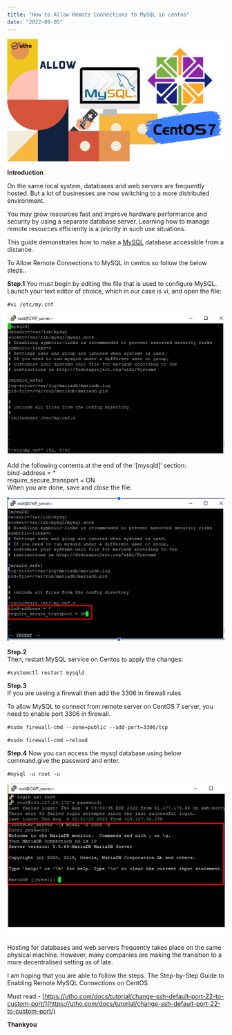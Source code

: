 ```yaml
---
title: "How to Allow Remote Connections to MySQL in centos"
date: "2022-09-05"
---
```


![Allow Remote Connections to MySQL in centos](images/How-to-Allow-Remote-Connections-to-MySQL-in-centos_utho.jpg)

**Introduction**

On the same local system, databases and web servers are frequently hosted. But a lot of businesses are now switching to a more distributed environment.

You may grow resources fast and improve hardware performance and security by using a separate database server. Learning how to manage remote resources efficiently is a priority in such use situations.

This guide demonstrates how to make a [MySQL](https://en.wikipedia.org/wiki/MySQL) database accessible from a distance.

To Allow Remote Connections to MySQL in centos so follow the below steps..

**Step.1** You must begin by editing the file that is used to configure MySQL. Launch your text editor of choice, which in our case is vi, and open the file:

```
#vi /etc/my.cnf
```

![](images/Screenshot_24-2.png)

Add the following contents at the end of the ‘\[mysqld\]‘ section:  
bind-address = \*  
require\_secure\_transport = ON  
When you are done, save and close the file.

![](images/Screenshot_25-3.png)

**Step.2**  
Then, restart MySQL service on Centos to apply the changes:

```
#systemctl restart mysqld  

```

**Step.3**  
If you are useing a firewall then add the 3306 in firewall rules

To allow MySQL to connect from remote server on CentOS 7 server, you need to enable port 3306 in firewall.

```
#sudo firewall-cmd --zone=public --add-port=3306/tcp  

```

```
#sudo firewall-cmd –reload
```

**Step.4** Now you can access the mysql database.using below command.give the password and enter.

```
#mysql -u root -u
```

![](images/Screenshot_26-3.png)

Hosting for databases and web servers frequently takes place on the same physical machine. However, many companies are making the transition to a more decentralised setting as of late.

I am hoping that you are able to follow the steps. The Step-by-Step Guide to Enabling Remote MySQL Connections on CentOS

Must read:- [https://utho.com/docs/tutorial/change-ssh-default-port-22-to-custom-port/](https://utho.com/docs/tutorial/change-ssh-default-port-22-to-custom-port/)

**Thankyou**

